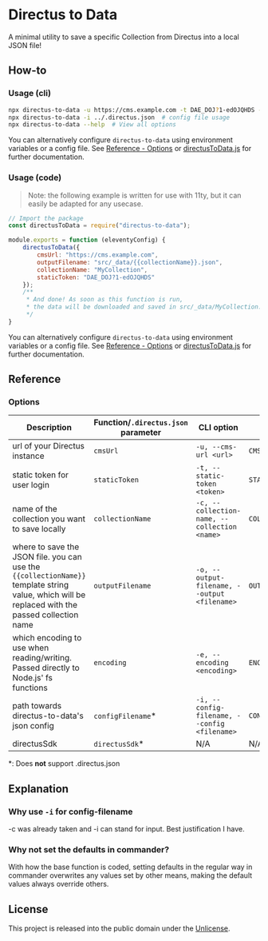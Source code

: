 # Directus to Data
A minimal utility to save a specific Collection from Directus into a local JSON file!

## How-to
### Usage (cli)
```bash
npx directus-to-data -u https://cms.example.com -t DAE_DOJ?1-edOJQHDS -c MyCollection  # Basic usage
npx directus-to-data -i ../.directus.json  # config file usage
npx directus-to-data --help  # View all options
```

You can alternatively configure `directus-to-data` using environment variables
or a config file. See [Reference - Options](#options) or [directusToData.js](directusToData.js) for further documentation.

### Usage (code)
> Note: the following example is written for use with 11ty, but it can easily be adapted for any usecase.

```js
// Import the package
const directusToData = require("directus-to-data");

module.exports = function (eleventyConfig) {
    directusToData({
        cmsUrl: "https://cms.example.com",
        outputFilename: "src/_data/{{collectionName}}.json",
        collectionName: "MyCollection",
        staticToken: "DAE_DOJ?1-edOJQHDS"
    });
    /**
     * And done! As soon as this function is run,
     * the data will be downloaded and saved in src/_data/MyCollection.json
     */
}
```

You can alternatively configure `directus-to-data` using environment variables
or a config file. See [Reference - Options](#options) or [directusToData.js](directusToData.js) for further documentation.

## Reference
### Options
| Description | Function/`.directus.json` parameter | CLI option            | env var    | default value | example value           |
| ----------- | ----------------------------------- | --------------------- | ---------- | ------------- | ----------------------- |
| url of your Directus instance | `cmsUrl`                            | `-u, --cms-url <url>` |  `CMS_URL` | Not set       | https://cms.example.com |
| static token for user login | `staticToken`       | `-t, --static-token <token>` | `STATIC_TOKEN` | Not set | DAE_DOJ?1-edOJQHDS |
| name of the collection you want to save locally | `collectionName` | `-c, --collection-name, --collection <name>` | `COLLECTION_NAME` | Not set | MyCollection |
| where to save the JSON file. you can use the `{{collectionName}}` template string value, which will be replaced with the passed collection name | `outputFilename` | `-o, --output-filename, --output <filename>` | `OUTPUT_FILENAME` | {{collectionName}}.json | src/_data/{{collectionName}}.json |
| which encoding to use when reading/writing. Passed directly to Node.js' fs functions | `encoding` | `-e, --encoding <encoding>` | `ENCODING` | utf-8 | ascii |
| path towards directus-to-data's json config | `configFilename`* | `-i, --config-filename, --config <filename>` | `CONFIG_FILENAME` | .directus.json | ../directus-to-data.json |
| directusSdk | `directusSdk`* | N/A | N/A | `require("@directus/sdk")` | `customDirectusSdkInstance` |

*: Does **not** support .directus.json

## Explanation
### Why use `-i` for config-filename
-c was already taken and -i can stand for input. Best justification I have.

### Why not set the defaults in commander?
With how the base function is coded, setting defaults in the regular way in commander overwrites any values set by other means, making the default values always override others.


## License
This project is released into the public domain under the [Unlicense](LICENSE).

